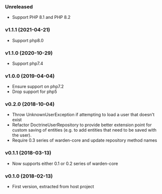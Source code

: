 ### Unreleased

* Support PHP 8.1 and PHP 8.2

### v1.1.1 (2021-04-21)

* Support php8.0

### v1.1.0 (2020-10-29)

* Support php7.4

### v1.0.0 (2019-04-04)

* Ensure support on php7.2
* Drop support for php5

### v0.2.0 (2018-10-04)

* Throw UnknownUserException if attempting to load a user that doesn't exist 
* Refactor DoctrineUserRepository to provide better extension point for custom
  saving of entities (e.g. to add entities that need to be saved with the user).
* Require 0.3 series of warden-core and update repository method names

### v0.1.1 (2018-03-13)

* Now supports either 0.1 or 0.2 series of warden-core

### v0.1.0 (2018-02-13)

* First version, extracted from host project
